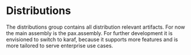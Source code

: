 # Distributions

The distributions group contains all distribution relevant artifacts. For now the 
main assembly is the pax.assembly. For further development it is envisioned to 
switch to karaf, because it supports more features and is more tailored to serve
enterprise use cases.